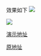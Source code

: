 效果如下
[![](http://dandandeshangni.oss-cn-beijing.aliyuncs.com/lover/%E9%98%BF%E7%8B%B8%E5%92%8C%E6%A1%83%E5%AD%9001.png)](http://merryyou.cn/lover/)

[![](http://dandandeshangni.oss-cn-beijing.aliyuncs.com/lover/%E9%98%BF%E7%8B%B8%E5%92%8C%E6%A1%83%E5%AD%90.png)](http://merryyou.cn/lover/)

[演示地址](http://merryyou.cn/lover/ "演示地址")

[原地址](http://www.17sucai.com/preview/321248/2016-08-07/表白/index.html "原地址")
